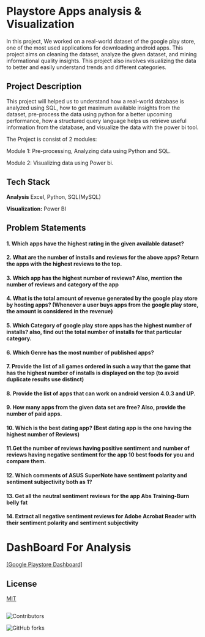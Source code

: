 # Playstore Apps analysis & Visualization

In this project, We worked on a real-world dataset of the google play
store, one of the most used applications for downloading android apps. This
project aims on cleaning the dataset, analyze the given dataset, and mining
informational quality insights. This project also involves visualizing the data to
better and easily understand trends and different categories.

 ## Project Description

This project will helped us to understand how a real-world database is analyzed
using SQL, how to get maximum available insights from the dataset,
pre-process the data using python for a better upcoming performance, how a
structured query language helps us retrieve useful information from the
database, and visualize the data with the power bi tool.


The Project is consist of 2 modules:

Module 1: Pre-processing, Analyzing data using Python and SQL.

Module 2: Visualizing data using Power bi.



## Tech Stack

**Analysis** Excel, Python, SQL(MySQL)

**Visualization:** Power BI


## Problem Statements

#### 1. Which apps have the highest rating in the given available dataset?
#### 2. What are the number of installs and reviews for the above apps? Return the apps with the highest reviews to the top.
#### 3. Which app has the highest number of reviews? Also, mention the number of reviews and category of the app
#### 4. What is the total amount of revenue generated by the google play store by hosting apps? (Whenever a user buys apps from the google play store, the amount is considered in the revenue)
#### 5. Which Category of google play store apps has the highest number of installs? also, find out the total number of installs for that particular category.
#### 6. Which Genre has the most number of published apps?
#### 7. Provide the list of all games ordered in such a way that the game that has the highest number of installs is displayed on the top (to avoid duplicate results use distinct)
#### 8. Provide the list of apps that can work on android version 4.0.3 and UP.
#### 9. How many apps from the given data set are free? Also, provide the number of paid apps.
#### 10. Which is the best dating app? (Best dating app is the one having the highest number of Reviews)
#### 11.Get the number of reviews having positive sentiment and number of reviews having negative sentiment for the app 10 best foods for you and compare them.
#### 12. Which comments of ASUS SuperNote have sentiment polarity and sentiment subjectivity both as 1?
#### 13. Get all the neutral sentiment reviews for the app Abs Training-Burn belly fat
#### 14. Extract all negative sentiment reviews for Adobe Acrobat Reader with their sentiment polarity and sentiment subjectivity


# DashBoard For Analysis
[[Google Playstore Dashboard]](https://youtu.be/rzqq1lyIMpk)

## License

[MIT](https://choosealicense.com/licenses/mit/)


## 






![Contributors](https://img.shields.io/github/contributors/gargmonika/PlayStore-Apps-Analysis)  

![GitHub forks](https://img.shields.io/github/forks/gargmonika/PlayStore-Apps-Analysis)
